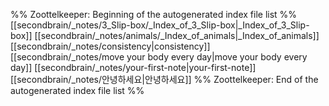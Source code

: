 %% Zoottelkeeper: Beginning of the autogenerated index file list  %%
 [[secondbrain/_notes/3_Slip-box/_Index_of_3_Slip-box|_Index_of_3_Slip-box]]
 [[secondbrain/_notes/animals/_Index_of_animals|_Index_of_animals]]
 [[secondbrain/_notes/consistency|consistency]]
 [[secondbrain/_notes/move your body every day|move your body every day]]
 [[secondbrain/_notes/your-first-note|your-first-note]]
 [[secondbrain/_notes/안녕하세요|안녕하세요]]
%% Zoottelkeeper: End of the autogenerated index file list  %%
